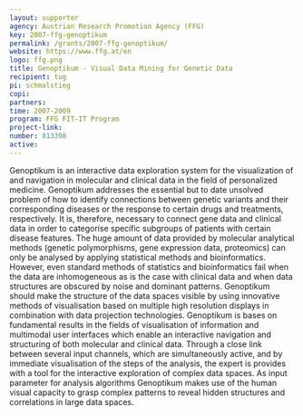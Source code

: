 ```yaml
---
layout: supporter
agency: Austrian Research Promotion Agency (FFG)
key: 2007-ffg-genoptikum
permalink: /grants/2007-ffg-genoptikum/
website: https://www.ffg.at/en
logo: ffg.png
title: Genoptikum - Visual Data Mining for Genetic Data
recipient: tug
pi: schmalstieg
copi: 
partners: 
time: 2007-2009
program: FFG FIT-IT Program
project-link: 
number: 813398
active:
---
```

Genoptikum is an interactive data exploration system for the visualization of and navigation in molecular and clinical data in the field of personalized medicine. Genoptikum addresses the essential but to date unsolved problem of how to identify connections between genetic variants and their corresponding diseases or the response to certain drugs and treatments, respectively. It is, therefore, necessary to connect gene data and clinical data in order to categorise specific subgroups of patients with certain disease features. The huge amount of data provided by molecular analytical methods (genetic polymorphisms, gene expression data, proteomics) can only be analysed by applying statistical methods and bioinformatics. However, even standard methods of statistics and bioinformatics fail when the data are inhomogeneous as is the case with clinical data and when data structures are obscured by noise and dominant patterns. Genoptikum should make the structure of the data spaces visible by using innovative methods of visualisation based on multiple high resolution displays in combination with data projection technologies. Genoptikum is bases on fundamental results in the fields of visualisation of information and multimodal user interfaces which enable an interactive navigation and structuring of both molecular and clinical data. Through a close link between several input channels, which are simultaneously active, and by immediate visualisation of the steps of the analysis, the expert is provides with a tool for the interactive exploration of complex data spaces. As input parameter for analysis algorithms Genoptikum makes use of the human visual capacity to grasp complex patterns to reveal hidden structures and correlations in large data spaces. 
